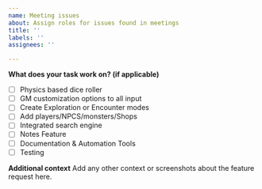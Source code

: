 ```yaml
---
name: Meeting issues
about: Assign roles for issues found in meetings
title: ''
labels: ''
assignees: ''

---
```


**What does your task work on? (if applicable)**
- [ ] Physics based dice roller
- [ ] GM customization options to all input
- [ ] Create Exploration or Encounter modes
- [ ] Add players/NPCS/monsters/Shops
- [ ] Integrated search engine
- [ ] Notes Feature
- [ ] Documentation & Automation Tools
- [ ] Testing

**Additional context**
Add any other context or screenshots about the feature request here.
